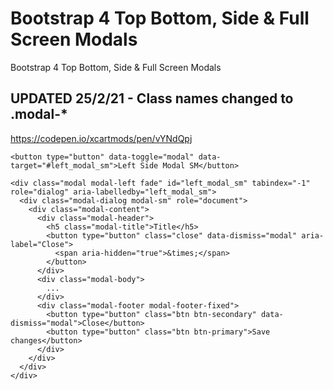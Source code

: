 # Bootstrap 4 Top Bottom, Side & Full Screen Modals

Bootstrap 4 Top Bottom, Side & Full Screen Modals

## UPDATED 25/2/21 - Class names changed to .modal-*

https://codepen.io/xcartmods/pen/vYNdQpj

```
<button type="button" data-toggle="modal" data-target="#left_modal_sm">Left Side Modal SM</button>
```

```
<div class="modal modal-left fade" id="left_modal_sm" tabindex="-1" role="dialog" aria-labelledby="left_modal_sm">
  <div class="modal-dialog modal-sm" role="document">
    <div class="modal-content">
      <div class="modal-header">
        <h5 class="modal-title">Title</h5>
        <button type="button" class="close" data-dismiss="modal" aria-label="Close">
          <span aria-hidden="true">&times;</span>
        </button>
      </div>
      <div class="modal-body">
        ...
      </div>
      <div class="modal-footer modal-footer-fixed">
        <button type="button" class="btn btn-secondary" data-dismiss="modal">Close</button>
        <button type="button" class="btn btn-primary">Save changes</button>
      </div>
    </div>
  </div>
</div>
```
